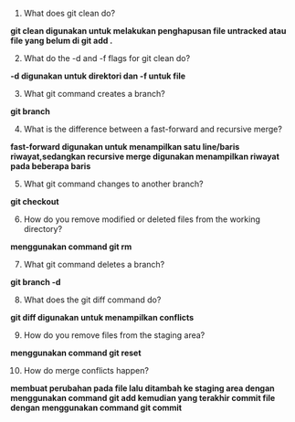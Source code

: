 1. What does git clean do? 

**git clean digunakan untuk melakukan penghapusan file untracked atau file yang belum di git add .**

2. What do the -d and -f flags for git clean do?

**-d digunakan untuk direktori dan -f untuk file**

3. What git command creates a branch? 

**git branch**

4. What is the difference between a fast-forward and recursive merge? 

**fast-forward digunakan untuk menampilkan satu line/baris riwayat,sedangkan recursive merge digunakan menampilkan riwayat pada beberapa baris**

5. What git command changes to another branch? 

**git checkout**

6. How do you remove modified or deleted files from the working directory? 

**menggunakan command git rm**

7. What git command deletes a branch? 

**git branch -d** 

8. What does the git diff command do? 

**git diff digunakan untuk menampilkan conflicts**

9. How do you remove files from the staging area? 

**menggunakan command git reset**

10. How do merge conflicts happen? 

**membuat perubahan pada file lalu ditambah ke staging area dengan menggunakan command git add kemudian yang terakhir commit file dengan menggunakan command git commit**
